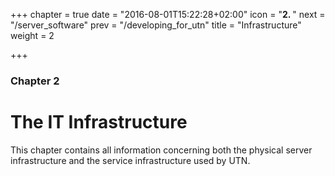 +++
chapter = true
date = "2016-08-01T15:22:28+02:00"
icon = "<b>2. </b>"
next = "/server_software"
prev = "/developing_for_utn"
title = "Infrastructure"
weight = 2

+++

### Chapter 2

# The IT Infrastructure

This chapter contains all information concerning both the physical server infrastructure and the service infrastructure used by UTN.
